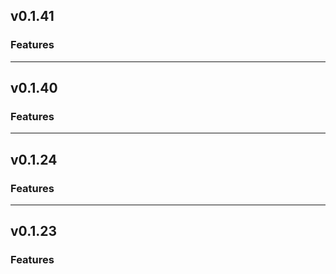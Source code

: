 ## v0.1.41

### Features

---

## v0.1.40

### Features

---

## v0.1.24

### Features

---

## v0.1.23

### Features

